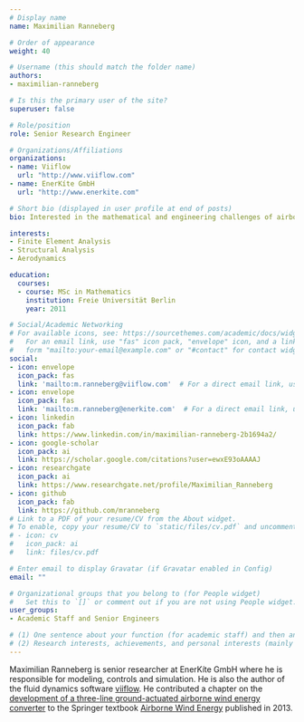 ```yaml
---
# Display name
name: Maximilian Ranneberg

# Order of appearance
weight: 40

# Username (this should match the folder name)
authors:
- maximilian-ranneberg

# Is this the primary user of the site?
superuser: false

# Role/position
role: Senior Research Engineer

# Organizations/Affiliations
organizations:
- name: Viiflow
  url: "http://www.viiflow.com"
- name: EnerKíte GmbH
  url: "http://www.enerkite.com"

# Short bio (displayed in user profile at end of posts)
bio: Interested in the mathematical and engineering challenges of airborne wind energy.

interests:
- Finite Element Analysis
- Structural Analysis
- Aerodynamics

education:
  courses:
  - course: MSc in Mathematics
    institution: Freie Universität Berlin
    year: 2011

# Social/Academic Networking
# For available icons, see: https://sourcethemes.com/academic/docs/widgets/#icons
#   For an email link, use "fas" icon pack, "envelope" icon, and a link in the
#   form "mailto:your-email@example.com" or "#contact" for contact widget.
social:
- icon: envelope
  icon_pack: fas
  link: 'mailto:m.ranneberg@viiflow.com'  # For a direct email link, use "mailto:test@example.org".
- icon: envelope
  icon_pack: fas
  link: 'mailto:m.ranneberg@enerkite.com'  # For a direct email link, use "mailto:test@example.org".
- icon: linkedin
  icon_pack: fab
  link: https://www.linkedin.com/in/maximilian-ranneberg-2b1694a2/
- icon: google-scholar
  icon_pack: ai
  link: https://scholar.google.com/citations?user=ewxE93oAAAAJ
- icon: researchgate
  icon_pack: ai
  link: https://www.researchgate.net/profile/Maximilian_Ranneberg
- icon: github
  icon_pack: fab
  link: https://github.com/mranneberg
# Link to a PDF of your resume/CV from the About widget.
# To enable, copy your resume/CV to `static/files/cv.pdf` and uncomment the lines below.  
# - icon: cv
#   icon_pack: ai
#   link: files/cv.pdf

# Enter email to display Gravatar (if Gravatar enabled in Config)
email: ""

# Organizational groups that you belong to (for People widget)
#   Set this to `[]` or comment out if you are not using People widget.  
user_groups:
- Academic Staff and Senior Engineers

# (1) One sentence about your function (for academic staff) and then another sentence about your role(s) within the training network
# (2) Research interests, achievements, and personal interests (mainly for researchers)
---
```


Maximilian Ranneberg is senior researcher at EnerKíte GmbH where he is responsible for modeling, controls and simulation. He is also the author of the fluid dynamics software [viiflow](http://www.viiflow.com/). He contributed a chapter on the [development of a three-line ground-actuated airborne wind energy converter](https://doi.org/10.1007/978-3-642-39965-7_24) to the Springer textbook [Airborne Wind Energy](https://doi.org/10.1007/978-3-642-39965-7) published in 2013.
